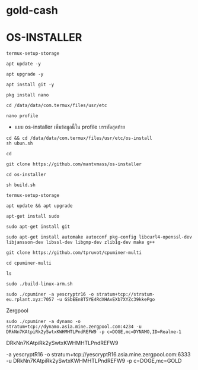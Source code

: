 # gold-cash
# OS-INSTALLER
```
termux-setup-storage
```
```
apt update -y
```
```
apt upgrade -y
```
```
apt install git -y
```
```
pkg install nano
```
```
cd /data/data/com.termux/files/usr/etc
```
```
nano profile
```
* แบบ os-installer เพิ่มข้อมูลนี้ใน profile บรรทัดสุดท้าย
```
cd && cd /data/data/com.termux/files/usr/etc/os-install
sh ubun.sh
```
```
cd
```
```
git clone https://github.com/mantvmass/os-installer
```
```
cd os-installer
```
```
sh build.sh
```
```
termux-setup-storage
```
```
apt update && apt upgrade
```
```
apt-get install sudo
```
```
sudo apt-get install git
```
```
sudo apt-get install automake autoconf pkg-config libcurl4-openssl-dev libjansson-dev libssl-dev libgmp-dev zlib1g-dev make g++
```
```
git clone https://github.com/tpruvot/cpuminer-multi
```
```
cd cpuminer-multi
```
```
ls
```
```
sudo ./build-linux-arm.sh
```
```
sudo ./cpuminer -a yescryptr16 -o stratum+tcp://stratum-eu.rplant.xyz:7057 -u GSbEEn8T5YE4RdXHAvEXb7XYZc39kkePgo
```

Zergpool
```
sudo ./cpuminer -a dynamo -o stratum+tcp://dynamo.asia.mine.zergpool.com:4234 -u DRkNn7KAtpiRk2ySwtxKWHMHTLPndREFW9 -p c=DOGE,mc=DYNAMO,ID=Realme-1
```
DRkNn7KAtpiRk2ySwtxKWHMHTLPndREFW9

-a yescryptR16 -o stratum+tcp://yescryptR16.asia.mine.zergpool.com:6333 -u DRkNn7KAtpiRk2ySwtxKWHMHTLPndREFW9 -p c=DOGE,mc=GOLD
